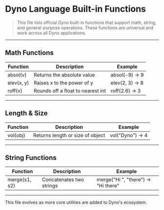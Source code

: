 # Dyno Language Built-in Functions

> This file lists official *Dyno* built-in functions that support math, string, and general-purpose operations. These functions are universal and work across all Dyno applications.

---

## Math Functions

| Function    | Description                          | Example                |
|-------------|--------------------------------------|------------------------|
| absol(v)   | Returns the absolute value           | absol(-9) → 9          |
| elev(x, y) | Raises x to the power of y           | elev(2, 3) → 8         |
| roff(v)    | Rounds off a float to nearest int    | roff(2.6) → 3          |

---

## Length & Size

| Function  | Description                     | Example                |
|-----------|---------------------------------|------------------------|
| vol(obj) | Returns length or size of object | vol("Dyno") → 4        |

---

## String Functions

| Function        | Description                          | Example                          |
|-----------------|--------------------------------------|----------------------------------|
| merge(s1, s2)  | Concatenates two strings             | merge("Hi ", "there") → "Hi there" |

---

This file evolves as more core utilities are added to Dyno's ecosystem.
